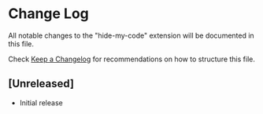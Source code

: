 # Change Log

All notable changes to the "hide-my-code" extension will be documented in this file.

Check [Keep a Changelog](http://keepachangelog.com/) for recommendations on how to structure this file.

## [Unreleased]

- Initial release